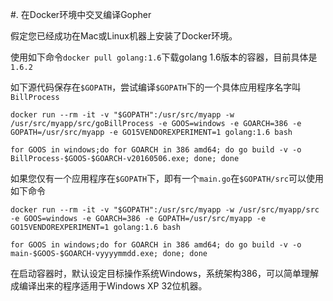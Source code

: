 #. 在Docker环境中交叉编译Gopher


假定您已经成功在Mac或Linux机器上安装了Docker环境。

使用如下命令`docker pull golang:1.6`下载golang 1.6版本的容器，目前具体是`1.6.2`

如下源代码保存在`$GOPATH`，尝试编译`$GOPATH`下的一个具体应用程序名字叫`BillProcess`

```
docker run --rm -it -v "$GOPATH":/usr/src/myapp -w /usr/src/myapp/src/goBillProcess -e GOOS=windows -e GOARCH=386 -e GOPATH=/usr/src/myapp -e GO15VENDOREXPERIMENT=1 golang:1.6 bash

for GOOS in windows;do for GOARCH in 386 amd64; do go build -v -o BillProcess-$GOOS-$GOARCH-v20160506.exe; done; done
```

如果您仅有一个应用程序在`$GOPATH`下，即有一个`main.go`在`$GOPATH/src`可以使用如下命令
```
docker run --rm -it -v "$GOPATH":/usr/src/myapp -w /usr/src/myapp/src -e GOOS=windows -e GOARCH=386 -e GOPATH=/usr/src/myapp -e GO15VENDOREXPERIMENT=1 golang:1.6 bash

for GOOS in windows;do for GOARCH in 386 amd64; do go build -v -o main-$GOOS-$GOARCH-vyyyymmdd.exe; done; done
```

在启动容器时，默认设定目标操作系统Windows，系统架构386，可以简单理解成编译出来的程序适用于Windows XP 32位机器。
